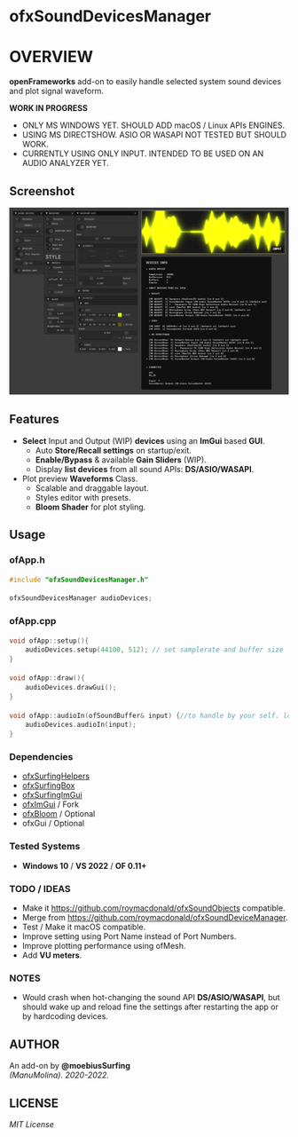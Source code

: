 # ofxSoundDevicesManager

# OVERVIEW
**openFrameworks** add-on to easily handle selected system sound devices and plot signal waveform.  

**WORK IN PROGRESS**
- ONLY MS WINDOWS YET. SHOULD ADD macOS / Linux APIs ENGINES.
- USING MS DIRECTSHOW. ASIO OR WASAPI NOT TESTED BUT SHOULD WORK.
- CURRENTLY USING ONLY INPUT. INTENDED TO BE USED ON AN AUDIO ANALYZER YET.

## Screenshot

![](/example/Capture.PNG)  

## Features
- **Select** Input and Output (WIP) **devices** using an **ImGui** based **GUI**.
	- Auto **Store/Recall settings** on startup/exit.
	- **Enable/Bypass** & available **Gain Sliders** (WIP).
	- Display **list devices** from all sound APIs: **DS/ASIO/WASAPI**. 
- Plot preview **Waveforms** Class. 
	- Scalable and draggable layout.
	- Styles editor with presets.
	- **Bloom Shader** for plot styling.

## Usage
 
### ofApp.h
```.cpp
#include "ofxSoundDevicesManager.h"

ofxSoundDevicesManager audioDevices;
```

### ofApp.cpp
```.cpp
void ofApp::setup(){
	audioDevices.setup(44100, 512); // set samplerate and buffer size
}

void ofApp::draw(){
	audioDevices.drawGui();
}

void ofApp::audioIn(ofSoundBuffer& input) {//to handle by your self. look other examples
	audioDevices.audioIn(input);
}
```

### Dependencies
* [ofxSurfingHelpers](https://github.com/moebiussurfing/ofxSurfingHelpers)
* [ofxSurfingBox](https://github.com/moebiussurfing/ofxSurfingBox)
* [ofxSurfingImGui](https://github.com/moebiussurfing/ofxSurfingImGui)
* [ofxImGui](https://github.com/Daandelange/ofxImGui/) / Fork
* [ofxBloom](https://github.com/P-A-N/ofxBloom) / Optional
* ofxGui / Optional

### Tested Systems
- **Windows 10** / **VS 2022** / **OF 0.11+**

### TODO / IDEAS
* Make it https://github.com/roymacdonald/ofxSoundObjects compatible.
* Merge from https://github.com/roymacdonald/ofxSoundDeviceManager. 
* Test / Make it macOS compatible.
* Improve setting using Port Name instead of Port Numbers.
* Improve plotting performance using ofMesh.
* Add **VU meters**.

### NOTES
* Would crash when hot-changing the sound API **DS/ASIO/WASAPI**, but should wake up and reload fine the settings after restarting the app or by hardcoding devices. 

## AUTHOR
An add-on by **@moebiusSurfing**  
*(ManuMolina). 2020-2022.*

## LICENSE
*MIT License*  
